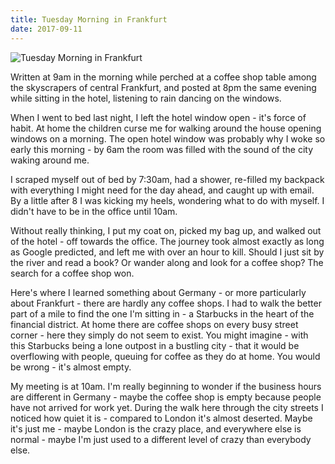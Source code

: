 ```yaml
---
title: Tuesday Morning in Frankfurt
date: 2017-09-11
---
```


![Tuesday Morning in Frankfurt](https://source.unsplash.com/npxXWgQ33ZQ/1600x900)

Written at 9am in the morning while perched at a coffee shop table among the skyscrapers of central Frankfurt, and posted at 8pm the same evening while sitting in the hotel, listening to rain dancing on the windows.

When I went to bed last night, I left the hotel window open - it's force of habit. At home the children curse me for walking around the house opening windows on a morning. The open hotel window was probably why I woke so early this morning - by 6am the room was filled with the sound of the city waking around me.

I scraped myself out of bed by 7:30am, had a shower, re-filled my backpack with everything I might need for the day ahead, and caught up with email. By a little after 8 I was kicking my heels, wondering what to do with myself. I didn't have to be in the office until 10am.

Without really thinking, I put my coat on, picked my bag up, and walked out of the hotel - off towards the office. The journey took almost exactly as long as Google predicted, and left me with over an hour to kill. Should I just sit by the river and read a book? Or wander along and look for a coffee shop? The search for a coffee shop won.

Here's where I learned something about Germany - or more particularly about Frankfurt - there are hardly any coffee shops. I had to walk the better part of a mile to find the one I'm sitting in - a Starbucks in the heart of the financial district. At home there are coffee shops on every busy street corner - here they simply do not seem to exist. You might imagine - with this Starbucks being a lone outpost in a bustling city - that it would be overflowing with people, queuing for coffee as they do at home. You would be wrong - it's almost empty.

My meeting is at 10am. I'm really beginning to wonder if the business hours are different in Germany - maybe the coffee shop is empty because people have not arrived for work yet. During the walk here through the city streets I noticed how quiet it is - compared to London it's almost deserted. Maybe it's just me - maybe London is the crazy place, and everywhere else is normal - maybe I'm just used to a different level of crazy than everybody else.